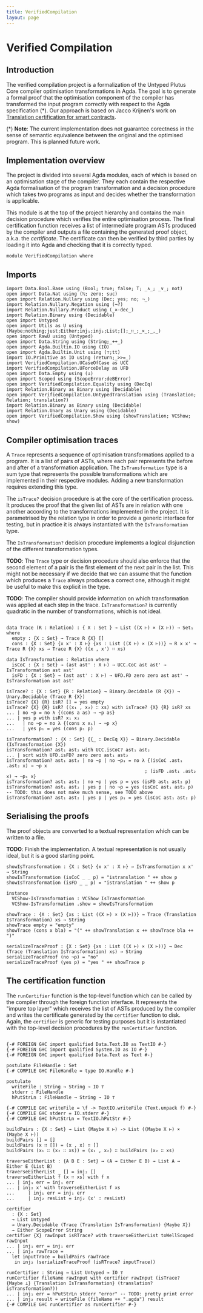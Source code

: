 ```yaml
---
title: VerifiedCompilation
layout: page
---
```

# Verified Compilation

## Introduction

The verified compilation project is a formalization of the Untyped Plutus Core compiler optimisation transformations in Agda.
The goal is to generate a formal proof that the optimisation component of the compiler has transformed the input program correctly
with respect to the Agda specification (*). Our approach is based on Jacco Krijnen's work on
[Translation certification for smart contracts](https://www.sciencedirect.com/science/article/pii/S0167642323001338).


(*) **Note**: The current implementation does not guarantee corectness in the sense of semantic equivalence between
the original and the optimised program. This is planned future work.

## Implementation overview

The project is divided into several Agda modules, each of which is based on an optimisation stage of the compiler.
They each contain the respective Agda formalisation of the program transformation and a decision procedure which takes
two programs as input and decides whether the transformation is applicable.

This module is at the top of the project hierarchy and contains the main decision procedure which verifies the entire optimisation
process. The final certification function receives a list of intermediate program ASTs produced by the compiler and outputs a file
containing the generated proof object, a.k.a. the _certificate_. The certificate can then be verified by third parties by loading
it into Agda and checking that it is correctly typed.

```
module VerifiedCompilation where
```

## Imports

```
import Data.Bool.Base using (Bool; true; false; T; _∧_; _∨_; not)
open import Data.Nat using (ℕ; zero; suc)
open import Relation.Nullary using (Dec; yes; no; ¬_)
import Relation.Nullary.Negation using (¬?)
import Relation.Nullary.Product using (_×-dec_)
import Relation.Binary using (Decidable)
open import Untyped
open import Utils as U using (Maybe;nothing;just;Either;inj₁;inj₂;List;[];_∷_;_×_;_,_)
open import RawU using (Untyped)
open import Data.String using (String;_++_)
open import Agda.Builtin.IO using (IO)
open import Agda.Builtin.Unit using (⊤;tt)
import IO.Primitive as IO using (return;_>>=_)
import VerifiedCompilation.UCaseOfCase as UCC
import VerifiedCompilation.UForceDelay as UFD
open import Data.Empty using (⊥)
open import Scoped using (ScopeError;deBError)
open import VerifiedCompilation.Equality using (DecEq)
import Relation.Binary as Binary using (Decidable)
open import VerifiedCompilation.UntypedTranslation using (Translation; Relation; translation?)
import Relation.Binary as Binary using (Decidable)
import Relation.Unary as Unary using (Decidable)
open import VerifiedCompilation.Show using (showTranslation; VCShow; show)
```

## Compiler optimisation traces

A `Trace` represents a sequence of optimisation transformations applied to a program. It is a list of pairs of ASTs,
where each pair represents the before and after of a transformation application.
The `IsTransformation` type is a sum type that represents the possible transformations which are implemented in their
respective modules. Adding a new transformation requires extending this type.

The `isTrace?` decision procedure is at the core of the certification process. It produces the proof that the given
list of ASTs are in relation with one another according to the transformations implemented in the project. It is
parametrised by the relation type in order to provide a generic interface for testing, but in practice it is always
instantiated with the `IsTransformation` type.

The `IsTransformation?` decision procedure implements a logical disjunction of the different transformation types.

**TODO**: The `Trace` type or decision procedure should also enforce that the second element of a pair is the first
element of the next pair in the list. This might not be necessary if we decide that we can assume that the function
which produces a `Trace` always produces a correct one, although it might be useful to make this explicit in the type.

**TODO**: The compiler should provide information on which transformation was applied at each step in the trace.
`IsTransformation?` is currently quadratic in the number of transformations, which is not ideal.

```

data Trace (R : Relation) : { X : Set } → List ((X ⊢) × (X ⊢)) → Set₁ where
  empty : {X : Set} → Trace R {X} []
  cons : {X : Set} {x x' : X ⊢} {xs : List ((X ⊢) × (X ⊢))} → R x x' → Trace R {X} xs → Trace R {X} ((x , x') ∷ xs)

data IsTransformation : Relation where
  isCoC : {X : Set} → (ast ast' : X ⊢) → UCC.CoC ast ast' → IsTransformation ast ast'
  isFD : {X : Set} → (ast ast' : X ⊢) → UFD.FD zero zero ast ast' → IsTransformation ast ast'

isTrace? : {X : Set} {R : Relation} → Binary.Decidable (R {X}) → Unary.Decidable (Trace R {X})
isTrace? {X} {R} isR? [] = yes empty
isTrace? {X} {R} isR? ((x₁ , x₂) ∷ xs) with isTrace? {X} {R} isR? xs
... | no ¬p = no λ {(cons a as) → ¬p as}
... | yes p with isR? x₁ x₂
...   | no ¬p = no λ {(cons x x₁) → ¬p x}
...   | yes p₁ = yes (cons p₁ p)

isTransformation? : {X : Set} {{_ : DecEq X}} → Binary.Decidable (IsTransformation {X})
isTransformation? ast₁ ast₂ with UCC.isCoC? ast₁ ast₂
... | scrt with UFD.isFD? zero zero ast₁ ast₂
isTransformation? ast₁ ast₂ | no ¬p | no ¬p₁ = no λ {(isCoC .ast₁ .ast₂ x) → ¬p x
                                                   ; (isFD .ast₁ .ast₂ x) → ¬p₁ x}
isTransformation? ast₁ ast₂ | no ¬p | yes p = yes (isFD ast₁ ast₂ p)
isTransformation? ast₁ ast₂ | yes p | no ¬p = yes (isCoC ast₁ ast₂ p)
-- TODO: this does not make much sense, see TODO above
isTransformation? ast₁ ast₂ | yes p | yes p₁ = yes (isCoC ast₁ ast₂ p)

```
## Serialising the proofs

The proof objects are converted to a textual representation which can be written to a file.

**TODO**: Finish the implementation. A textual representation is not usually ideal, but it is a good starting point.

```
showIsTransformation : {X : Set} {x x' : X ⊢} → IsTransformation x x' → String
showIsTransformation (isCoC _ _ p) = "istranslation " ++ show p
showIsTransformation (isFD _ _ p) = "istranslation " ++ show p

instance
  VCShow-IsTransformation : VCShow IsTransformation
  VCShow-IsTransformation .show = showIsTransformation

showTrace : {X : Set} {xs : List ((X ⊢) × (X ⊢))} → Trace (Translation IsTransformation) xs → String
showTrace empty = "empty"
showTrace (cons x bla) = "(" ++ showTranslation x ++ showTrace bla ++ ")"

serializeTraceProof : {X : Set} {xs : List ((X ⊢) × (X ⊢))} → Dec (Trace (Translation IsTransformation) xs) → String
serializeTraceProof (no ¬p) = "no"
serializeTraceProof (yes p) = "yes " ++ showTrace p

```

## The certification function

The `runCertifier` function is the top-level function which can be called by the compiler through the foreign function interface.
It represents the "impure top layer" which receives the list of ASTs produced by the compiler and writes the certificate
generated by the `certifier` function to disk. Again, the `certifier` is generic for testing purposes but it is instantiated
with the top-level decision procedures by the `runCertifier` function.

```

{-# FOREIGN GHC import qualified Data.Text.IO as TextIO #-}
{-# FOREIGN GHC import qualified System.IO as IO #-}
{-# FOREIGN GHC import qualified Data.Text as Text #-}

postulate FileHandle : Set
{-# COMPILE GHC FileHandle = type IO.Handle #-}

postulate
  writeFile : String → String → IO ⊤
  stderr : FileHandle
  hPutStrLn : FileHandle → String → IO ⊤

{-# COMPILE GHC writeFile = \f -> TextIO.writeFile (Text.unpack f) #-}
{-# COMPILE GHC stderr = IO.stderr #-}
{-# COMPILE GHC hPutStrLn = TextIO.hPutStr #-}

buildPairs : {X : Set} → List (Maybe X ⊢) -> List ((Maybe X ⊢) × (Maybe X ⊢))
buildPairs [] = []
buildPairs (x ∷ []) = (x , x) ∷ []
buildPairs (x₁ ∷ (x₂ ∷ xs)) = (x₁ , x₂) ∷ buildPairs (x₂ ∷ xs)

traverseEitherList : {A B E : Set} → (A → Either E B) → List A → Either E (List B)
traverseEitherList _ [] = inj₂ []
traverseEitherList f (x ∷ xs) with f x
... | inj₁ err = inj₁ err
... | inj₂ x' with traverseEitherList f xs
...     | inj₁ err = inj₁ err
...     | inj₂ resList = inj₂ (x' ∷ resList)

certifier
  : {X : Set}
  → List Untyped
  → Unary.Decidable (Trace (Translation IsTransformation) {Maybe X})
  → Either ScopeError String
certifier {X} rawInput isRTrace? with traverseEitherList toWellScoped rawInput
... | inj₁ err = inj₁ err
... | inj₂ rawTrace =
  let inputTrace = buildPairs rawTrace
   in inj₂ (serializeTraceProof (isRTrace? inputTrace))

runCertifier : String → List Untyped → IO ⊤
runCertifier fileName rawInput with certifier rawInput (isTrace? {Maybe ⊥} {Translation IsTransformation} (translation? isTransformation?))
... | inj₁ err = hPutStrLn stderr "error" -- TODO: pretty print error
... | inj₂ result = writeFile (fileName ++ ".agda") result
{-# COMPILE GHC runCertifier as runCertifier #-}
